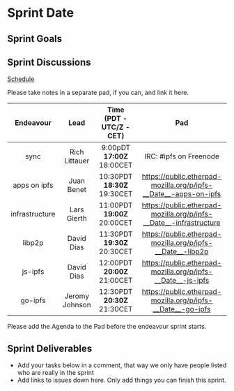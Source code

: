 # Sprint __Date__

## Sprint Goals

## Sprint Discussions

[Schedule](https://github.com/ipfs/pm#sprint-discussion-schedule)

Please take notes in a separate pad, if you can, and link it here.

Endeavour         | Lead           | Time (PDT - **UTC/Z** - CET) | Pad
:---------------: | :------------: | :--------------------------: | :----:
sync              | Rich Littauer  | 9:00pDT **17:00Z** 18:00CET  | IRC: #ipfs on Freenode
apps on ipfs      | Juan Benet     | 10:30PDT **18:30Z** 19:30CET | https://public.etherpad-mozilla.org/p/ipfs-__Date__-apps-on-ipfs
infrastructure    | Lars Gierth    | 11:00PDT **19:00Z** 20:00CET | https://public.etherpad-mozilla.org/p/ipfs-__Date__-infrastructure
libp2p            | David Dias     | 11:30PDT **19:30Z** 20:30CET | https://public.etherpad-mozilla.org/p/ipfs-__Date__-libp2p
js-ipfs           | David Dias     | 12:00PDT **20:00Z** 21:00CET | https://public.etherpad-mozilla.org/p/ipfs-__Date__-js-ipfs
go-ipfs           | Jeromy Johnson | 12:30PDT **20:30Z** 21:30CET | https://public.etherpad-mozilla.org/p/ipfs-__Date__-go-ipfs

Please add the Agenda to the Pad before the endeavour sprint starts.

## Sprint Deliverables

- Add your tasks below in a comment, that way we only have people listed who are really in the sprint
- Add links to issues down here. Only add things you can finish this sprint.
